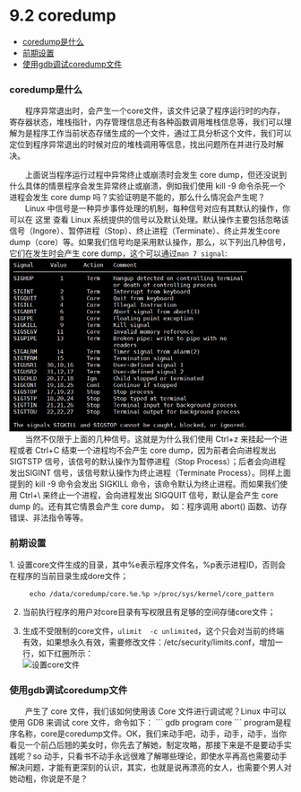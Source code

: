 # 9.2 coredump
* [coredump是什么](#1)
* [前期设置](#2)
* [使用gdb调试coredump文件](#3)



<h3 id="1">coredump是什么</h3>
&emsp;&emsp;程序异常退出时，会产生一个core文件，该文件记录了程序运行时的内存，寄存器状态，堆栈指针，内存管理信息还有各种函数调用堆栈信息等，我们可以理解为是程序工作当前状态存储生成的一个文件，通过工具分析这个文件，我们可以定位到程序异常退出的时候对应的堆栈调用等信息，找出问题所在并进行及时解决。

&emsp;&emsp;上面说当程序运行过程中异常终止或崩溃时会发生 core dump，但还没说到什么具体的情景程序会发生异常终止或崩溃，例如我们使用 kill -9 命令杀死一个进程会发生 core dump 吗？实验证明是不能的，那么什么情况会产生呢？  
&emsp;&emsp;Linux 中信号是一种异步事件处理的机制，每种信号对应有其默认的操作，你可以在 这里 查看 Linux 系统提供的信号以及默认处理。默认操作主要包括忽略该信号（Ingore）、暂停进程（Stop）、终止进程（Terminate）、终止并发生core dump（core）等。如果我们信号均是采用默认操作，那么，以下列出几种信号，它们在发生时会产生 core dump，这个可以通过`man 7 signal`:
![coredump信号](9_1.png)
&emsp;&emsp;当然不仅限于上面的几种信号。这就是为什么我们使用 Ctrl+z 来挂起一个进程或者 Ctrl+C 结束一个进程均不会产生 core dump，因为前者会向进程发出 SIGTSTP 信号，该信号的默认操作为暂停进程（Stop Process）；后者会向进程发出SIGINT 信号，该信号默认操作为终止进程（Terminate Process）。同样上面提到的 kill -9 命令会发出 SIGKILL 命令，该命令默认为终止进程。而如果我们使用 Ctrl+\ 来终止一个进程，会向进程发出 SIGQUIT 信号，默认是会产生 core dump 的。还有其它情景会产生 core dump， 如：程序调用 abort() 函数、访存错误、非法指令等等。

<h3 id="2">前期设置</h3>
1. 设置core文件生成的目录，其中%e表示程序文件名，%p表示进程ID，否则会在程序的当前目录生成dore文件；

```
	 echo /data/coredump/core.%e.%p >/proc/sys/kernel/core_pattern   
```
2. 当前执行程序的用户对core目录有写权限且有足够的空间存储core文件；
   	
3. 生成不受限制的core文件，`ulimit  -c unlimited`，这个只会对当前的终端有效，如果想永久有效，需要修改文件：/etc/security/limits.conf，增加一行，如下红圈所示：  
![设置core文件](#9_2.png)


<h3 id="3">使用gdb调试coredump文件</h3>
&emsp;&emsp;产生了 core 文件，我们该如何使用该 Core 文件进行调试呢？Linux 中可以使用 GDB 来调试 core 文件，命令如下：
```
gdb program core
```
program是程序名称，core是coredump文件。OK，我们来动手吧，动手，动手，动手，当你看见一个前凸后翘的美女时，你先去了解她，制定攻略，那接下来是不是要动手实践呢？so 动手，只看书不动手永远很难了解哪些理论，即使水平再高也需要动手解决问题，才能有更深刻的认识，其实，也就是说再漂亮的女人，也需要个男人对她动粗，你说是不是？